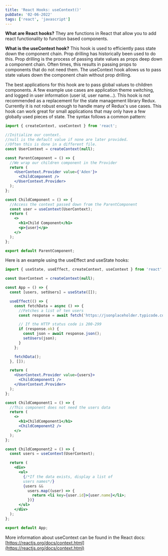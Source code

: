 ```yaml
---
title: 'React Hooks: useContext()'
pubDate: '02-06-2022'
tags: ['react', 'javascript']
---
```


**What are React hooks?**
They are functions in React that allow you to add react functionality to function based components.

**What is the useContext hook?**
This hook is used to efficiently pass state down the component chain. Prop drilling has historically been used to do this. Prop drilling is the process of passing state values as props deep down a component chain. Often times, this results in passing props to components that do not need them. The useContext hook allows us to pass state values down the component chain without prop drilling.

The best applications for this hook are to pass global values to children components. A few example use cases are application theme switching, and logged in user information (user id, user name...). This hook is not recommended as a replacement for the state management library Redux. Currently it is not robust enough to handle many of Redux's use cases. This hook can work great for small applications that may only have a few globally used pieces of state.
The syntax follows a common pattern:

```jsx
import { createContext, useContext } from 'react';

//Initialize our context.
//null is the default value if none are later provided.
//Often this is done in a different file.
const UserContext = createContext(null);

const ParentComponent = () => {
  //We wrap our children component in the Provider
  return (
    <UserContext.Provider value={'Aden'}>
      <ChildComponent />
    </UserContext.Provider>
  );
};

const ChildComponent = () => {
  //Access the context passed down from the ParentComponent
  const user = useContext(UserContext);
  return (
    <>
      <h1>Child Component</h1>
      <p>{user}</p>
    </>
  );
};

export default ParentComponent;
```

Here is an example using the useEffect and useState hooks:

```jsx
import { useState, useEffect, createContext, useContext } from 'react';

const UserContext = createContext(null);

const App = () => {
  const [users, setUsers] = useState([]);

  useEffect(() => {
    const fetchData = async () => {
      //Fetches a list of ten users
      const response = await fetch('https://jsonplaceholder.typicode.com/users');

      // If the HTTP status code is 200-299
      if (response.ok) {
        const json = await response.json();
        setUsers(json);
      }
    };

    fetchData();
  }, []);

  return (
    <UserContext.Provider value={users}>
      <ChildComponent1 />
    </UserContext.Provider>
  );
};

const ChildComponent1 = () => {
  //This component does not need the users data
  return (
    <>
      <h1>ChildComponent1</h1>
      <ChildComponent2 />
    </>
  );
};

const ChildComponent2 = () => {
  const users = useContext(UserContext);

  return (
    <div>
      <ul>
        {/*If the data exists, display a list of 
        users names*/}
        {users &&
          users.map((user) => {
            return <li key={user.id}>{user.name}</li>;
          })}
      </ul>
    </div>
  );
};

export default App;
```

More information about useContext can be found in the React docs: [https://reactjs.org/docs/context.html](https://reactjs.org/docs/context.html)
